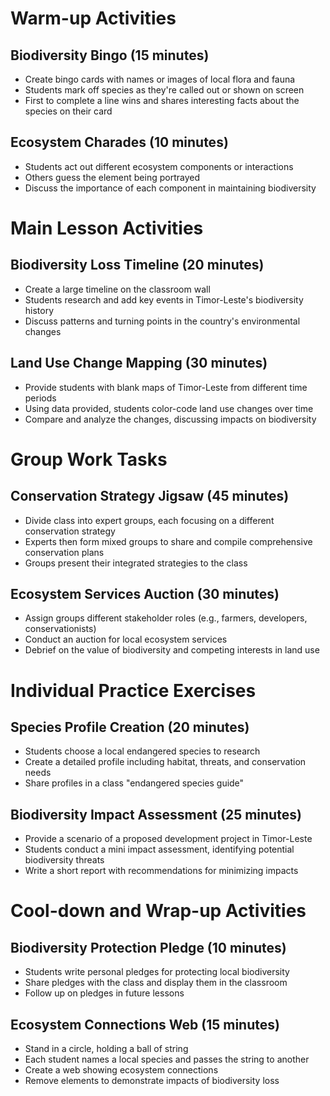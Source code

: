 # Warm-up Activities

## Biodiversity Bingo (15 minutes)
- Create bingo cards with names or images of local flora and fauna
- Students mark off species as they're called out or shown on screen
- First to complete a line wins and shares interesting facts about the species on their card

## Ecosystem Charades (10 minutes)
- Students act out different ecosystem components or interactions
- Others guess the element being portrayed
- Discuss the importance of each component in maintaining biodiversity

# Main Lesson Activities

## Biodiversity Loss Timeline (20 minutes)
- Create a large timeline on the classroom wall
- Students research and add key events in Timor-Leste's biodiversity history
- Discuss patterns and turning points in the country's environmental changes

## Land Use Change Mapping (30 minutes)
- Provide students with blank maps of Timor-Leste from different time periods
- Using data provided, students color-code land use changes over time
- Compare and analyze the changes, discussing impacts on biodiversity

# Group Work Tasks

## Conservation Strategy Jigsaw (45 minutes)
- Divide class into expert groups, each focusing on a different conservation strategy
- Experts then form mixed groups to share and compile comprehensive conservation plans
- Groups present their integrated strategies to the class

## Ecosystem Services Auction (30 minutes)
- Assign groups different stakeholder roles (e.g., farmers, developers, conservationists)
- Conduct an auction for local ecosystem services
- Debrief on the value of biodiversity and competing interests in land use

# Individual Practice Exercises

## Species Profile Creation (20 minutes)
- Students choose a local endangered species to research
- Create a detailed profile including habitat, threats, and conservation needs
- Share profiles in a class "endangered species guide"

## Biodiversity Impact Assessment (25 minutes)
- Provide a scenario of a proposed development project in Timor-Leste
- Students conduct a mini impact assessment, identifying potential biodiversity threats
- Write a short report with recommendations for minimizing impacts

# Cool-down and Wrap-up Activities

## Biodiversity Protection Pledge (10 minutes)
- Students write personal pledges for protecting local biodiversity
- Share pledges with the class and display them in the classroom
- Follow up on pledges in future lessons

## Ecosystem Connections Web (15 minutes)
- Stand in a circle, holding a ball of string
- Each student names a local species and passes the string to another
- Create a web showing ecosystem connections
- Remove elements to demonstrate impacts of biodiversity loss